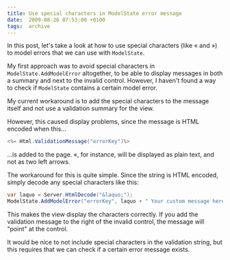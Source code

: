 ```yaml
---
title: Use special characters in ModelState error message
date:  2009-08-26 07:53:00 +0100
tags:  archive
---
```


In this post, let's take a look at how to use special characters (like &laquo; and &raquo;) to model errors that we can use with `ModelState`.

My first approach was to avoid special characters in `ModelState.AddModelError` altogether, to be able to display messages in both a summary and next to the invalid control. However, I haven't found a way to check if `ModelState` contains a certain model error.

My current workaround is to add the special characters to the message itself and not use a validation summary for the view.

However, this caused display problems, since the message is HTML encoded when this...

```csharp
<%= Html.ValidationMessage("errorKey")%>
```

...is added to the page. &laquo;, for instance, will be displayed as plain text, and not as two left arrows.

The workaround for this is quite simple. Since the string is HTML encoded, simply decode any special characters like this:

```csharp
var laquo = Server.HtmlDecode("&laquo;");
ModelState.AddModelError("errorKey", laquo + " Your custom message here");
```

This makes the view display the characters correctly. If you add the validation message to the right of the invalid control, the message will "point" at the control.

It would be nice to not include special characters in the validation string, but this requires that we can check if a certain error message exists.